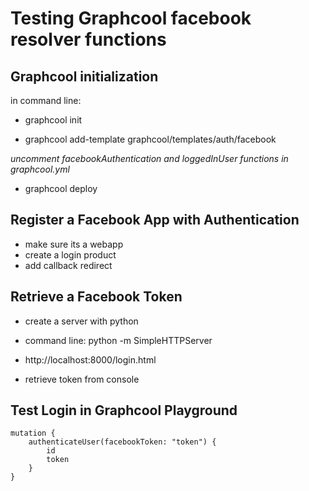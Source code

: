Testing Graphcool facebook resolver functions
==============

Graphcool initialization
--------------
in command line: <br>

* graphcool init 

* graphcool add-template graphcool/templates/auth/facebook

*uncomment facebookAuthentication and loggedInUser functions in graphcool.yml*

* graphcool deploy

Register a Facebook App with Authentication
--------------
* make sure its a webapp
* create a login product
* add callback redirect

Retrieve a Facebook Token
--------------
* create a server with python
* command line: python -m SimpleHTTPServer
* http://localhost:8000/login.html

* retrieve token from console

Test Login in Graphcool Playground
--------------
```
mutation {
	authenticateUser(facebookToken: "token") {
		id
		token
	}
}
```